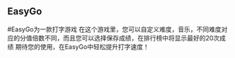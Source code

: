 ## EasyGo
#EasyGo为一款打字游戏
在这个游戏里，您可以自定义难度，音乐，不同难度对应的分值倍数不同，而且您可以选择保存成绩，在排行榜中将显示最好的20次成绩
期待您的使用，在EasyGo中轻松提升打字速度！
